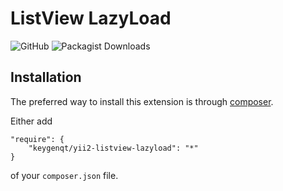 ListView LazyLoad
===================

![GitHub](https://img.shields.io/github/license/keygenqt/yii2-listview-lazyload)
![Packagist Downloads](https://img.shields.io/packagist/dt/keygenqt/yii2-listview-lazyload)

## Installation

The preferred way to install this extension is through [composer](http://getcomposer.org/download/).

Either add

```
"require": {
    "keygenqt/yii2-listview-lazyload": "*"
}
```

of your `composer.json` file.